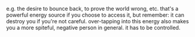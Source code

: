 e.g. the desire to bounce back, to prove the world wrong, etc.
that's a powerful energy source if you choose to access it, but remember: it can destroy you if you're not careful. over-tapping into this energy also makes you a more spiteful, negative person in general. it has to be controlled.